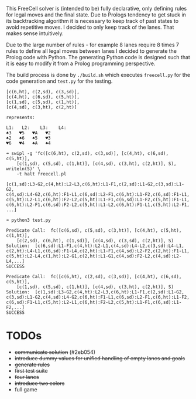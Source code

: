 This FreeCell solver is (intended to be) fully declarative, only defining rules
for legal moves and the final state. Due to Prologs tendency to get stuck in its
backtracking algorithm it is necessary to keep track of past states to avoid
repetitive moves. I decided to only keep track of the lanes. That makes sense
intuitively.

Due to the large number of rules - for example 8 lanes require 8 times 7 rules
to define all legal moves between lanes I decided to generate the Prolog code
with Python. The generating Python code is designed such that it is easy to
modify it from a Prolog programming perspective.

The build process is done by `./build.sh` which executes `freecell.py` for the
code generation and `test.py` for the testing.


```
[c(6,ht), c(2,sd), c(3,sd)],
[c(4,ht), c(6,sd), c(5,ht)],
[c(1,sd), c(5,sd), c(1,ht)],
[c(4,sd), c(3,ht), c(2,ht)]

represents:

L1:   L2:    L3:    L4:
♠️3   ♥️5   ♥️A   ♥️2
♠️2   ♠️6   ♠️5   ♥️3
♥️6   ♥️4   ♠️A   ♠️4
```
```
➜ swipl -g 'fc([c(6,ht), c(2,sd), c(3,sd)], [c(4,ht), c(6,sd), c(5,ht)],
    [c(1,sd), c(5,sd), c(1,ht)], [c(4,sd), c(3,ht), c(2,ht)], S), writeln(S)' \
    -t halt freecell.pl

[c(1,sd):L3-G2,c(4,ht):L2-L3,c(6,ht):L1-F1,c(2,sd):L1-G2,c(3,sd):L1-G2,
c(4,sd):L4-G2,c(6,ht):F1-L1,c(6,sd):L2-F1,c(6,ht):L1-F2,c(6,sd):F1-L1,
c(5,ht):L2-L1,c(6,ht):F2-L2,c(5,ht):L1-F1,c(6,sd):L1-F2,c(5,ht):F1-L1,
c(6,ht):L2-F1,c(6,sd):F2-L2,c(5,ht):L1-L2,c(6,ht):F1-L1,c(5,ht):L2-F1,
...]
```
```
➜ python3 test.py

Predicate Call:  fc([c(6,sd), c(5,sd), c(3,ht)], [c(4,ht), c(5,ht), c(1,ht)],
    [c(2,sd), c(6,ht), c(1,sd)], [c(4,sd), c(3,sd), c(2,ht)], S)
Solution:  [c(6,sd):L1-F1,c(4,ht):L2-L1,c(4,sd):L4-L2,c(3,sd):L4-L1,
c(2,ht):L4-L1,c(6,sd):F1-L4,c(2,ht):L1-F1,c(4,sd):L2-F2,c(2,ht):F1-L1,
c(5,ht):L2-L4,c(1,ht):L2-G1,c(2,ht):L1-G1,c(4,sd):F2-L2,c(4,sd):L2-L4,...]
SUCCESS

Predicate Call:  fc([c(6,ht), c(2,sd), c(3,sd)], [c(4,ht), c(6,sd), c(5,ht)],
    [c(1,sd), c(5,sd), c(1,ht)], [c(4,sd), c(3,ht), c(2,ht)], S)
Solution:  [c(1,sd):L3-G2,c(4,ht):L2-L3,c(6,ht):L1-F1,c(2,sd):L1-G2,
c(3,sd):L1-G2,c(4,sd):L4-G2,c(6,ht):F1-L1,c(6,sd):L2-F1,c(6,ht):L1-F2,
c(6,sd):F1-L1,c(5,ht):L2-L1,c(6,ht):F2-L2,c(5,ht):L1-F1,c(6,sd):L1-F2,...]
SUCCESS
```

# TODOs
- ~~communicate solution~~ (#2eb054)
- ~~introduce dummy values for unified handling of empty lanes and goals~~
- ~~generate rules~~
- ~~first test suite~~
- ~~four lanes~~
- ~~introduce two colors~~
- full game
